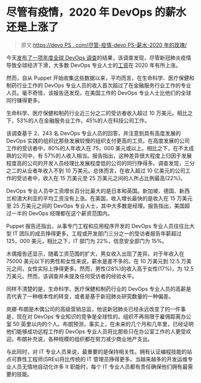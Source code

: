 # 尽管有疫情，2020 年 DevOps 的薪水还是上涨了

> 原文:[https://devo PS . com/尽管-疫情-devo PS-薪水-2020 年的玫瑰/](https://devops.com/despite-pandemic-devops-salaries-rose-in-2020/)

今天[发布了一项年度全球 DevOps 调查](https://www.globenewswire.com/news-release/2021/03/08/2188778/0/en/Puppet-s-Sixth-Annual-DevOps-Salary-Report-Finds-IT-Salaries-Continue-to-Climb-Despite-Global-Upheaval.html)的结果，该调查发现，尽管新冠肺炎疫情导致全球经济下滑，大多数 DevOps 专业人士的[工资](https://devops.com/?s=salaries)在 2020 年有所上涨。

然而，自从 Puppet 开始收集这些数据以来，平均而言，在生命科学、医疗保健和制药行业工作的 DevOps 专业人员的收入首次超过了在金融服务行业工作的专业人员。毫不奇怪，该报告还发现，在美国工作的 DevOps 专业人士比他们的全球同行赚得更多。

生命科学、医疗保健和制药行业近三分之二的受访者收入超过 10 万美元。相比之下，53%的人在金融服务业工作，45%的人在科技公司工作。

该调查基于 2，243 名 DevOps 专业人员的回答，并注意到具有高度发展的 DevOps 实践的组织比那些发展较慢的组织支付更高的工资。在高度发展的公司工作的受访者中，80%的人年收入在 75，000 美元或以上。相比之下，在不太成熟的公司中，有 57%的人收入相当。报告指出，这种差异很大程度上归因于发展程度高的公司的开发人员经理比发展程度低的公司的同行挣得多。调查发现，三分之二的从业者年收入不到 10 万美元。总体而言，在收入超过 10 亿美元的公司工作的受访者中，收入在 15 万美元至 25 万美元之间的人所占比例最高(22%)。

DevOps 专业人员中工资增长百分比最大的是日本和英国。新加坡、德国、新西兰和澳大利亚的平均工资没有上涨。在美国，收入增长最快的是收入在 15 万美元至 25 万美元之间的 DevOps 专业人士，其中大多数是经理。报告指出，美国超过一半的 DevOps 经理都在这个薪资范围内。

Puppet 报告还指出，从事专门工程和应用程序开发的 DevOps 专业人员往往比大型 IT 团队的成员挣得更多。工程或开发部门三分之一的受访者报告年薪超过 125，000 美元，相比之下，IT 部门为 22%，信息安全部门为 15%。

木偶报告还显示，随着工资范围的扩大，男女收入出现了差异。对于年收入在 75000 美元以下的男性和女性来说，薪水是差不多的。在 10 万美元到 12.5 万美元之间，女性实际上挣得更多。然而，男性(28%)的收入高于女性(17%)，为 12.5 万美元。然而，该调查并未提及任何受访者的经验水平。

同样不清楚的是，生命科学、医疗保健和制药行业的 DevOps 专业人员的高薪是否代表了一种根本性的转变，或者是基于新冠肺炎研究数量的一种偏差。

岚娜·布朗是木偶公司的高级营销总监，他说新冠肺炎已经永远改变了的一件事是，现在对 DevOps 专业知识的竞争是全球性的。组织不再局限于雇佣距离办公室 50 英里以内的个人。布朗预测，事实上，在未来的几个月和几年里，已经证明他们能够成功远程工作的 DevOps 专业人员将比那些只在办公室工作的人更受欢迎。布朗补充说，各种规模的组织都在努力减少商业地产支出。

与此同时，对 IT 专业人员来说，最重要的是保持相关性。拥有认证编程技能的站点可靠性工程师(SREs)将比传统的 IT 管理员挣得更多。当越来越多的开发运维专业人员无情地自动化许多 It 职能时，每个 IT 专业人员都有责任确保他们拥有最需要的技能。